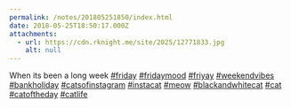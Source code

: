 ```yaml
---
permalink: /notes/201805251850/index.html
date: 2018-05-25T18:50:17.000Z
attachments:
  - url: https://cdn.rknight.me/site/2025/12771833.jpg
    alt: null
---
```


When its been a long week <a href="https://pixelfed.social/discover/tags/friday?src=hash" title="#friday" class="u-url hashtag" rel="external nofollow noopener">#friday</a> <a href="https://pixelfed.social/discover/tags/fridaymood?src=hash" title="#fridaymood" class="u-url hashtag" rel="external nofollow noopener">#fridaymood</a> <a href="https://pixelfed.social/discover/tags/friyay?src=hash" title="#friyay" class="u-url hashtag" rel="external nofollow noopener">#friyay</a> <a href="https://pixelfed.social/discover/tags/weekendvibes?src=hash" title="#weekendvibes" class="u-url hashtag" rel="external nofollow noopener">#weekendvibes</a> <a href="https://pixelfed.social/discover/tags/bankholiday?src=hash" title="#bankholiday" class="u-url hashtag" rel="external nofollow noopener">#bankholiday</a> <a href="https://pixelfed.social/discover/tags/catsofinstagram?src=hash" title="#catsofinstagram" class="u-url hashtag" rel="external nofollow noopener">#catsofinstagram</a> <a href="https://pixelfed.social/discover/tags/instacat?src=hash" title="#instacat" class="u-url hashtag" rel="external nofollow noopener">#instacat</a> <a href="https://pixelfed.social/discover/tags/meow?src=hash" title="#meow" class="u-url hashtag" rel="external nofollow noopener">#meow</a> <a href="https://pixelfed.social/discover/tags/blackandwhitecat?src=hash" title="#blackandwhitecat" class="u-url hashtag" rel="external nofollow noopener">#blackandwhitecat</a> <a href="https://pixelfed.social/discover/tags/cat?src=hash" title="#cat" class="u-url hashtag" rel="external nofollow noopener">#cat</a> <a href="https://pixelfed.social/discover/tags/catoftheday?src=hash" title="#catoftheday" class="u-url hashtag" rel="external nofollow noopener">#catoftheday</a> <a href="https://pixelfed.social/discover/tags/catlife?src=hash" title="#catlife" class="u-url hashtag" rel="external nofollow noopener">#catlife</a>
